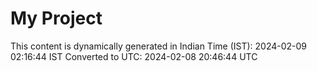 # My Project

This content is dynamically generated in Indian Time (IST): 2024-02-09 02:16:44 IST
Converted to UTC: 2024-02-08 20:46:44 UTC
